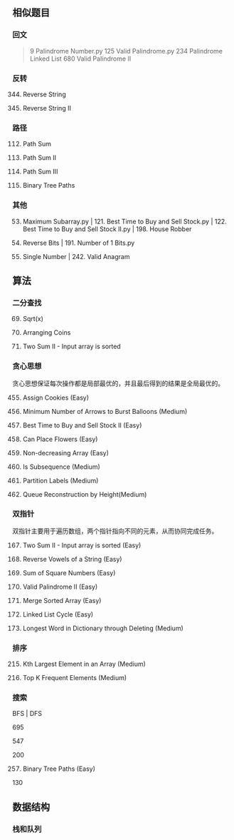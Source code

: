 ## 相似题目


### 回文
> 9 Palindrome Number.py
> 125 Valid Palindrome.py
> 234 Palindrome Linked List
> 680 Valid Palindrome II


###  反转
344. Reverse String

541. Reverse String II


### 路径
112. Path Sum

113. Path Sum II

437. Path Sum III

257. Binary Tree Paths


### 其他
53. Maximum Subarray.py | 121. Best Time to Buy and Sell Stock.py | 122. Best Time to Buy and Sell Stock II.py | 198. House Robber

190. Reverse Bits | 191. Number of 1 Bits.py

136. Single Number | 242. Valid Anagram



## 算法

### 二分查找

69. Sqrt(x)

441. Arranging Coins

167. Two Sum II - Input array is sorted


### 贪心思想

贪心思想保证每次操作都是局部最优的，并且最后得到的结果是全局最优的。

455. Assign Cookies (Easy)

452. Minimum Number of Arrows to Burst Balloons (Medium)

122. Best Time to Buy and Sell Stock II (Easy)

605. Can Place Flowers (Easy)

665. Non-decreasing Array (Easy)

392. Is Subsequence (Medium)

763. Partition Labels (Medium)

406. Queue Reconstruction by Height(Medium)


### 双指针

双指针主要用于遍历数组，两个指针指向不同的元素，从而协同完成任务。

167. Two Sum II - Input array is sorted (Easy)

345. Reverse Vowels of a String (Easy)

633. Sum of Square Numbers (Easy)

680. Valid Palindrome II (Easy)

88. Merge Sorted Array (Easy)

141. Linked List Cycle (Easy)

524. Longest Word in Dictionary through Deleting (Medium)


### 排序

215. Kth Largest Element in an Array (Medium)

347. Top K Frequent Elements (Medium)


### 搜索

BFS | DFS

695

547

200

257. Binary Tree Paths (Easy)

130


## 数据结构

### 栈和队列

